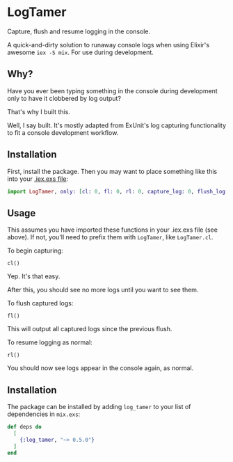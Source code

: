 # LogTamer

Capture, flush and resume logging in the console.

A quick-and-dirty solution to runaway console logs when using Elixir's awesome
`iex -S mix`. For use during development.


## Why?

Have you ever been typing something in the console during development only to
have it clobbered by log output?

That's why I built this.

Well, I say built. It's mostly adapted from ExUnit's log capturing functionality
to fit a console development workflow.


## Installation

First, install the package. Then you may want to place something like this into
your [.iex.exs file](https://hexdocs.pm/iex/IEx.html#module-the-iex-exs-file):

```elixir
import LogTamer, only: [cl: 0, fl: 0, rl: 0, capture_log: 0, flush_log: 0, release_log: 0]
```


## Usage

This assumes you have imported these functions in your .iex.exs file (see
above).  If not, you'll need to prefix them with `LogTamer`, like `LogTamer.cl`.

To begin capturing:

`cl()`

Yep. It's that easy.

After this, you should see no more logs until you want to see them.

To flush captured logs:

`fl()`

This will output all captured logs since the previous flush.

To resume logging as normal:

`rl()`

You should now see logs appear in the console again, as normal.


## Installation

The package can be installed by adding `log_tamer` to your list of dependencies
in `mix.exs`:

```elixir
def deps do
  [
    {:log_tamer, "~> 0.5.0"}
  ]
end
```
